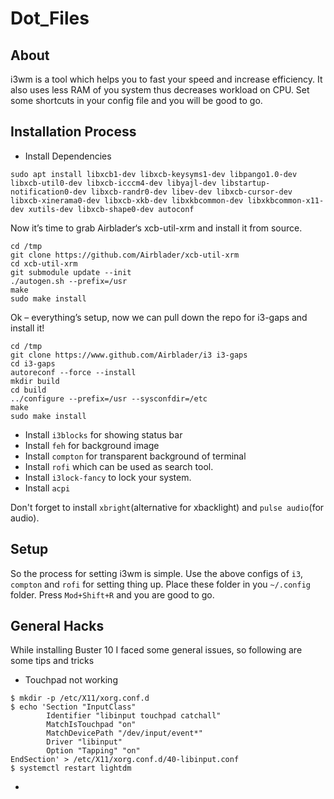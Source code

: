 # Dot_Files

## About
i3wm is a tool which helps you to fast your speed and increase efficiency. It also uses less RAM of you system thus decreases workload on CPU. Set some shortcuts in your config file and you will be good to go. 

## Installation Process

- Install Dependencies
```
sudo apt install libxcb1-dev libxcb-keysyms1-dev libpango1.0-dev libxcb-util0-dev libxcb-icccm4-dev libyajl-dev libstartup-notification0-dev libxcb-randr0-dev libev-dev libxcb-cursor-dev libxcb-xinerama0-dev libxcb-xkb-dev libxkbcommon-dev libxkbcommon-x11-dev xutils-dev libxcb-shape0-dev autoconf
```

Now it’s time to grab Airblader‘s xcb-util-xrm and install it from source.

```
cd /tmp
git clone https://github.com/Airblader/xcb-util-xrm
cd xcb-util-xrm
git submodule update --init
./autogen.sh --prefix=/usr
make
sudo make install
```

Ok – everything’s setup, now we can pull down the repo for i3-gaps and install it!

```
cd /tmp 
git clone https://www.github.com/Airblader/i3 i3-gaps
cd i3-gaps
autoreconf --force --install
mkdir build
cd build
../configure --prefix=/usr --sysconfdir=/etc
make
sudo make install
```

- Install ```i3blocks``` for showing status bar
- Install ```feh``` for background image
- Install ```compton``` for transparent background of terminal
- Install ```rofi``` which can be used as search tool.
- Install ```i3lock-fancy``` to lock your system.
- Install ```acpi```


Don't forget to install ```xbright```(alternative for xbacklight) and ```pulse audio```(for audio).

## Setup
So the process for setting i3wm is simple. Use the above configs of ```i3```, ```compton``` and ```rofi``` for setting thing up. Place these folder in you ```~/.config``` folder. Press ```Mod+Shift+R``` and you are good to go. 

## General Hacks
While installing Buster 10 I faced some general issues, so following are some tips and tricks

- Touchpad not working
```
$ mkdir -p /etc/X11/xorg.conf.d
$ echo 'Section "InputClass"
        Identifier "libinput touchpad catchall"
        MatchIsTouchpad "on"
        MatchDevicePath "/dev/input/event*"
        Driver "libinput"
        Option "Tapping" "on"
EndSection' > /etc/X11/xorg.conf.d/40-libinput.conf
$ systemctl restart lightdm
```

-  
